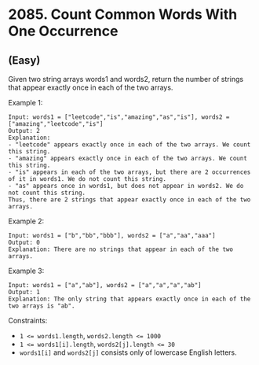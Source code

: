 # 2085. Count Common Words With One Occurrence
## (Easy)

Given two string arrays words1 and words2, return the number of strings that appear exactly once in each of the two arrays.
<br>
 

Example 1:

```
Input: words1 = ["leetcode","is","amazing","as","is"], words2 = ["amazing","leetcode","is"]
Output: 2
Explanation:
- "leetcode" appears exactly once in each of the two arrays. We count this string.
- "amazing" appears exactly once in each of the two arrays. We count this string.
- "is" appears in each of the two arrays, but there are 2 occurrences of it in words1. We do not count this string.
- "as" appears once in words1, but does not appear in words2. We do not count this string.
Thus, there are 2 strings that appear exactly once in each of the two arrays.
```

Example 2:

```
Input: words1 = ["b","bb","bbb"], words2 = ["a","aa","aaa"]
Output: 0
Explanation: There are no strings that appear in each of the two arrays.
```

Example 3:

```
Input: words1 = ["a","ab"], words2 = ["a","a","a","ab"]
Output: 1
Explanation: The only string that appears exactly once in each of the two arrays is "ab".
```

Constraints:

- `1 <= words1.length`, `words2.length <= 1000`
- `1 <= words1[i].length`, `words2[j].length <= 30`
- `words1[i]` and `words2[j]` consists only of lowercase English letters.